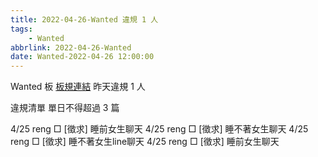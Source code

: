 ```yaml
---
title: 2022-04-26-Wanted 違規 1 人
tags:
    - Wanted
abbrlink: 2022-04-26-Wanted
date: Wanted-2022-04-26 12:00:00
---
```

Wanted 板 [板規連結](https://www.ptt.cc/bbs/Wanted/M.1608829773.A.D3B.html)
昨天違規 1 人
<!-- more -->

違規清單
單日不得超過 3 篇

4/25 reng □ [徵求] 睡前女生聊天
4/25 reng □ [徵求] 睡不著女生聊天
4/25 reng □ [徵求] 睡不著女生line聊天
4/25 reng □ [徵求] 睡前女生聊天
